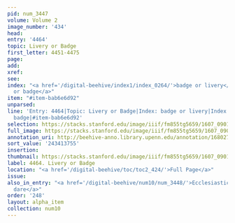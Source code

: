 ```yaml
---
pid: num_3447
volume: Volume 2
image_number: '434'
head:
entry: '4464'
topic: Livery or Badge
first_letter: 4451-4475
page:
add:
xref:
see:
index: "<a href='/digital-beehive/index1/index_0264/'>badge or livery</a>|<a href='/digital-beehive/index3/index_2275/'>livery
  or badge</a>"
item: "#item-bab6e6d92"
unparsed:
line: 'Entry: 4464|Topic: Livery or Badge|Index: badge or livery|Index: livery or
  badge|#item-bab6e6d92'
selection: https://stacks.stanford.edu/image/iiif/fm855tg5659/1607_0901/841,3755,2264,193/full/0/default.jpg
full_image: https://stacks.stanford.edu/image/iiif/fm855tg5659/1607_0901/full/full/0/default.jpg
annotation_uri: http://beehive-anno.library.upenn.edu/annotation/1680278115569
sort_value: '243413755'
insertion:
thumbnail: https://stacks.stanford.edu/image/iiif/fm855tg5659/1607_0901/841,3755,600,180/250,/0/default.jpg
label: 4464. Livery or Badge
location: "<a href='/digital-beehive/toc/toc2_424/'>Full Page</a>"
issue:
also_in_entry: "<a href='/digital-beehive/num10/num_3448/'>Ecclesiasticus</a>|<a href='/digital-beehive/num10/num_3449/'>I
  dare</a>"
order: '248'
layout: alpha_item
collection: num10
---
```

